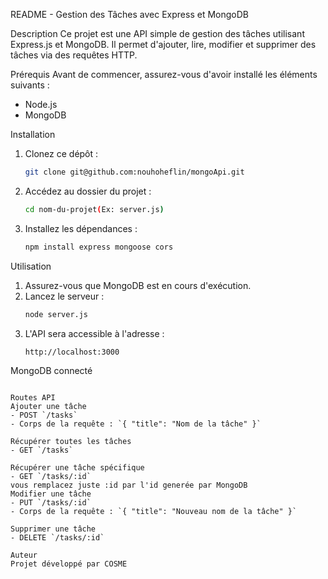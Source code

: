 README - Gestion des Tâches avec Express et MongoDB

Description
Ce projet est une API simple de gestion des tâches utilisant Express.js et MongoDB. Il permet d'ajouter, lire, modifier et supprimer des tâches via des requêtes HTTP.

Prérequis
Avant de commencer, assurez-vous d'avoir installé les éléments suivants :
- Node.js
- MongoDB

Installation
1. Clonez ce dépôt :
   ```sh
   git clone git@github.com:nouhoheflin/mongoApi.git
   
2. Accédez au dossier du projet :
   ```sh
   cd nom-du-projet(Ex: server.js)
   ```
3. Installez les dépendances :
   ```sh
   npm install express mongoose cors
   ```

Utilisation
1. Assurez-vous que MongoDB est en cours d'exécution.
2. Lancez le serveur :
   ```sh
   node server.js
   ```
3. L'API sera accessible à l'adresse :
   ```sh
   http://localhost:3000
MongoDB connecté
   ```

Routes API
Ajouter une tâche
- POST `/tasks`
- Corps de la requête : `{ "title": "Nom de la tâche" }`

Récupérer toutes les tâches
- GET `/tasks`

Récupérer une tâche spécifique
- GET `/tasks/:id`
vous remplacez juste :id par l'id generée par MongoDB
Modifier une tâche
- PUT `/tasks/:id`
- Corps de la requête : `{ "title": "Nouveau nom de la tâche" }`

Supprimer une tâche
- DELETE `/tasks/:id`

Auteur
Projet développé par COSME
